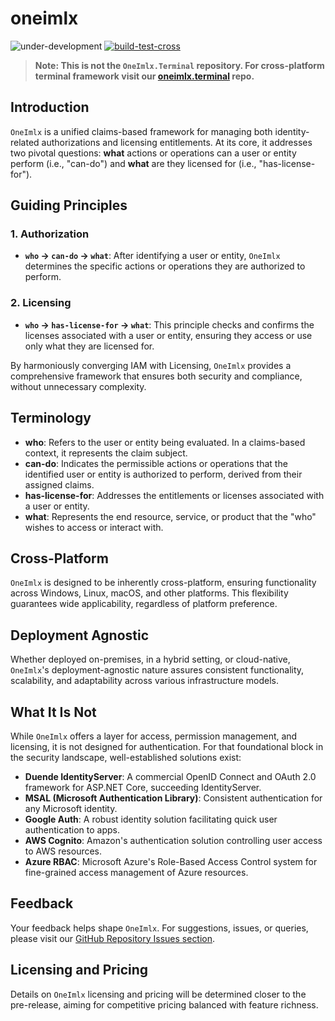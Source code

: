 # oneimlx
![under-development](https://img.shields.io/badge/development%20status-under%20development-blue)
[![build-test-cross](https://github.com/perpetualintelligence/oneimlx/actions/workflows/build-test-cross.yml/badge.svg)](https://github.com/perpetualintelligence/oneimlx/actions/workflows/build-test-cross.yml)

> **Note: This is not the `OneImlx.Terminal` repository. For cross-platform terminal framework visit our [oneimlx.terminal](https://github.com/perpetualintelligence/terminal/tree/main) repo.**

## Introduction

`OneImlx` is a unified claims-based framework for managing both identity-related authorizations and licensing entitlements. At its core, it addresses two pivotal questions: **what** actions or operations can a user or entity perform (i.e., "can-do") and **what** are they licensed for (i.e., "has-license-for").

## Guiding Principles

### 1. Authorization
- **`who` -> `can-do` -> `what`**: After identifying a user or entity, `OneImlx` determines the specific actions or operations they are authorized to perform.

### 2. Licensing
- **`who` -> `has-license-for` -> `what`**: This principle checks and confirms the licenses associated with a user or entity, ensuring they access or use only what they are licensed for.

By harmoniously converging IAM with Licensing, `OneImlx` provides a comprehensive framework that ensures both security and compliance, without unnecessary complexity.

## Terminology
- **who**: Refers to the user or entity being evaluated. In a claims-based context, it represents the claim subject.
- **can-do**: Indicates the permissible actions or operations that the identified user or entity is authorized to perform, derived from their assigned claims.
- **has-license-for**: Addresses the entitlements or licenses associated with a user or entity.
- **what**: Represents the end resource, service, or product that the "who" wishes to access or interact with.

## Cross-Platform 
`OneImlx` is designed to be inherently cross-platform, ensuring functionality across Windows, Linux, macOS, and other platforms. This flexibility guarantees wide applicability, regardless of platform preference.

## Deployment Agnostic
Whether deployed on-premises, in a hybrid setting, or cloud-native, `OneImlx`'s deployment-agnostic nature assures consistent functionality, scalability, and adaptability across various infrastructure models.

## What It Is Not
While `OneImlx` offers a layer for access, permission management, and licensing, it is not designed for authentication. For that foundational block in the security landscape, well-established solutions exist:
- **Duende IdentityServer**: A commercial OpenID Connect and OAuth 2.0 framework for ASP.NET Core, succeeding IdentityServer.
- **MSAL (Microsoft Authentication Library)**: Consistent authentication for any Microsoft identity.
- **Google Auth**: A robust identity solution facilitating quick user authentication to apps.
- **AWS Cognito**: Amazon's authentication solution controlling user access to AWS resources.
- **Azure RBAC**: Microsoft Azure's Role-Based Access Control system for fine-grained access management of Azure resources.

## Feedback
Your feedback helps shape `OneImlx`. For suggestions, issues, or queries, please visit our [GitHub Repository Issues section](https://github.com/PerpetualIntelligence/OneImlx/issues).

## Licensing and Pricing
Details on `OneImlx` licensing and pricing will be determined closer to the pre-release, aiming for competitive pricing balanced with feature richness.
